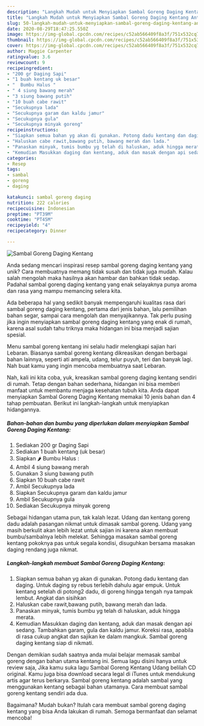 ```yaml
---
description: "Langkah Mudah untuk Menyiapkan Sambal Goreng Daging Kentang Anti Gagal"
title: "Langkah Mudah untuk Menyiapkan Sambal Goreng Daging Kentang Anti Gagal"
slug: 50-langkah-mudah-untuk-menyiapkan-sambal-goreng-daging-kentang-anti-gagal
date: 2020-08-29T18:47:25.550Z
image: https://img-global.cpcdn.com/recipes/c52ab566409f8a3f/751x532cq70/sambal-goreng-daging-kentang-foto-resep-utama.jpg
thumbnail: https://img-global.cpcdn.com/recipes/c52ab566409f8a3f/751x532cq70/sambal-goreng-daging-kentang-foto-resep-utama.jpg
cover: https://img-global.cpcdn.com/recipes/c52ab566409f8a3f/751x532cq70/sambal-goreng-daging-kentang-foto-resep-utama.jpg
author: Maggie Carpenter
ratingvalue: 3.6
reviewcount: 9
recipeingredient:
- "200 gr Daging Sapi"
- "1 buah kentang uk besar"
- "  Bumbu Halus "
- " 4 siung bawang merah"
- "3 siung bawang putih"
- "10 buah cabe rawit"
- "Secukupnya lada"
- "Secukupnya garam dan kaldu jamur"
- "Secukupnya gula"
- "Secukupnya minyak goreng"
recipeinstructions:
- "Siapkan semua bahan yg akan di gunakan. Potong dadu kentang dan daging. Untuk daging sy rebus terlebih dahulu agar empuk. Untuk kentang setelah di potong2 dadu, di goreng hingga tengah nya tampak lembut. Angkat dan sisihkan"
- "Haluskan cabe rawit,bawang putih, bawang merah dan lada."
- "Panaskan minyak, tumis bumbu yg telah di haluskan, aduk hingga merata."
- "Kemudian Masukkan daging dan kentang, aduk dan masak dengan api sedang. Tambahkan garam, gula dan kaldu jamur. Koreksi rasa, apabila di rasa cukup angkat dan sajikan ke dalam mangkuk. Sambal goreng daging kentang siap di nikmati."
categories:
- Resep
tags:
- sambal
- goreng
- daging

katakunci: sambal goreng daging 
nutrition: 222 calories
recipecuisine: Indonesian
preptime: "PT39M"
cooktime: "PT45M"
recipeyield: "4"
recipecategory: Dinner

---
```



![Sambal Goreng Daging Kentang](https://img-global.cpcdn.com/recipes/c52ab566409f8a3f/751x532cq70/sambal-goreng-daging-kentang-foto-resep-utama.jpg)

Anda sedang mencari inspirasi resep sambal goreng daging kentang yang unik? Cara membuatnya memang tidak susah dan tidak juga mudah. Kalau salah mengolah maka hasilnya akan hambar dan bahkan tidak sedap. Padahal sambal goreng daging kentang yang enak selayaknya punya aroma dan rasa yang mampu memancing selera kita.

Ada beberapa hal yang sedikit banyak mempengaruhi kualitas rasa dari sambal goreng daging kentang, pertama dari jenis bahan, lalu pemilihan bahan segar, sampai cara mengolah dan menyajikannya. Tak perlu pusing jika ingin menyiapkan sambal goreng daging kentang yang enak di rumah, karena asal sudah tahu triknya maka hidangan ini bisa menjadi sajian spesial.

Menu sambal goreng kentang ini selalu hadir melengkapi sajian hari Lebaran. Biasanya sambal goreng kentang dikreasikan dengan berbagai bahan lainnya, seperti ati ampela, udang, telur puyuh, teri dan banyak lagi. Nah buat kamu yang ingin mencoba membuatnya saat Lebaran.


Nah, kali ini kita coba, yuk, kreasikan sambal goreng daging kentang sendiri di rumah. Tetap dengan bahan sederhana, hidangan ini bisa memberi manfaat untuk membantu menjaga kesehatan tubuh kita. Anda dapat menyiapkan Sambal Goreng Daging Kentang memakai 10 jenis bahan dan 4 tahap pembuatan. Berikut ini langkah-langkah untuk menyiapkan hidangannya.

<!--inarticleads1-->

##### Bahan-bahan dan bumbu yang diperlukan dalam menyiapkan Sambal Goreng Daging Kentang:

1. Sediakan 200 gr Daging Sapi
1. Sediakan 1 buah kentang (uk besar)
1. Siapkan  🌶 Bumbu Halus :
1. Ambil  4 siung bawang merah
1. Gunakan 3 siung bawang putih
1. Siapkan 10 buah cabe rawit
1. Ambil Secukupnya lada
1. Siapkan Secukupnya garam dan kaldu jamur
1. Ambil Secukupnya gula
1. Sediakan Secukupnya minyak goreng


Sebagai hidangan utama pun, tak kalah lezat. Udang dan kentang goreng dadu adalah pasangan nikmat untuk dimasak sambal goreng. Udang yang masih berkulit akan lebih lezat untuk sajian ini karena akan membuat bumbu/sambalnya lebih melekat. Sehingga masakan sambal goreng kentang pokoknya pas untuk segala kondisi, disuguhkan bersama masakan daging rendang juga nikmat. 

<!--inarticleads2-->

##### Langkah-langkah membuat Sambal Goreng Daging Kentang:

1. Siapkan semua bahan yg akan di gunakan. Potong dadu kentang dan daging. Untuk daging sy rebus terlebih dahulu agar empuk. Untuk kentang setelah di potong2 dadu, di goreng hingga tengah nya tampak lembut. Angkat dan sisihkan
1. Haluskan cabe rawit,bawang putih, bawang merah dan lada.
1. Panaskan minyak, tumis bumbu yg telah di haluskan, aduk hingga merata.
1. Kemudian Masukkan daging dan kentang, aduk dan masak dengan api sedang. Tambahkan garam, gula dan kaldu jamur. Koreksi rasa, apabila di rasa cukup angkat dan sajikan ke dalam mangkuk. Sambal goreng daging kentang siap di nikmati.


Dengan demikian sudah saatnya anda mulai belajar memasak sambal goreng dengan bahan utama kentang ini. Semua lagu disini hanya untuk review saja, Jika kamu suka lagu Sambal Goreng Kentang Udang belilah CD original. Kamu juga bisa download secara legal di iTunes untuk mendukung artis agar terus berkarya. Sambal goreng kentang adalah sambal yang menggunakan kentang sebagai bahan utamanya. Cara membuat sambal goreng kentang sendiri ada dua. 

Bagaimana? Mudah bukan? Itulah cara membuat sambal goreng daging kentang yang bisa Anda lakukan di rumah. Semoga bermanfaat dan selamat mencoba!
